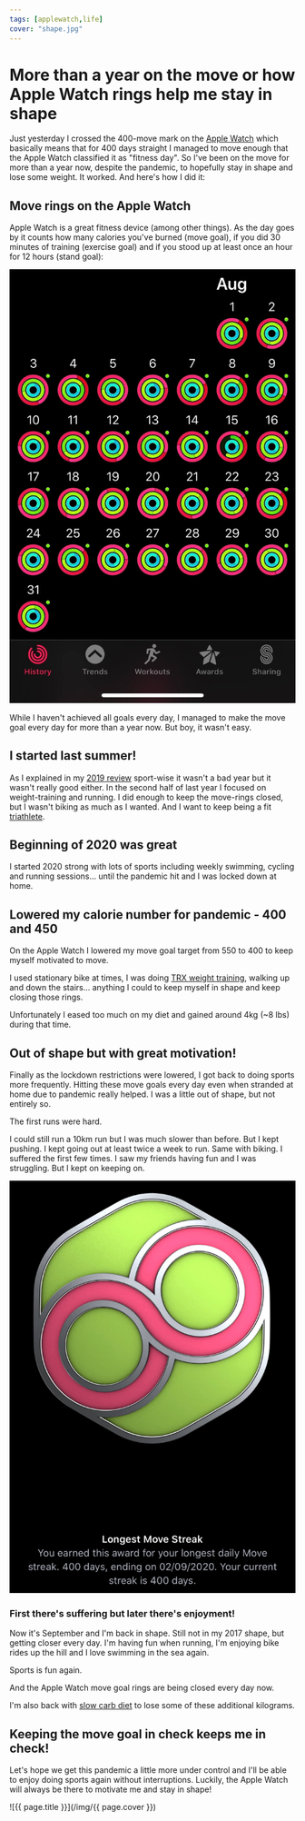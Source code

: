 ```yaml
---
tags: [applewatch,life]
cover: "shape.jpg"
---
```


# More than a year on the move or how Apple Watch rings help me stay in shape

Just yesterday I crossed the 400-move mark on the [Apple Watch](/applewatch) which basically means that for 400 days straight I managed to move enough that the Apple Watch classified it as "fitness day". So I've been on the move for more than a year now, despite the pandemic, to hopefully stay in shape and lose some weight. It worked. And here's how I did it:

<!--More-->

## Move rings on the Apple Watch

Apple Watch is a great fitness device (among other things). As the day goes by it counts how many calories you've burned (move goal), if you did 30 minutes of training (exercise goal) and if you stood up at least once an hour for 12 hours (stand goal):

![{{ page.title }} 2](/img/shape-2.jpg)

While I haven't achieved all goals every day, I managed to make the move goal every day for more than a year now. But boy, it wasn't easy.

## I started last summer!

As I explained in my [2019 review](/2019) sport-wise it wasn't a bad year but it wasn't really good either. In the second half of last year I focused on weight-training and running. I did enough to keep the move-rings closed, but I wasn't biking as much as I wanted. And I want to keep being a fit [triathlete](/tri11).

## Beginning of 2020 was great

I started 2020 strong with lots of sports including weekly swimming, cycling and running sessions... until the pandemic hit and I was locked down at home.

## Lowered my calorie number for pandemic - 400 and 450

On the Apple Watch I lowered my move goal target from 550 to 400 to keep myself motivated to move.

I used stationary bike at times, I was doing [TRX weight training](/fitness-for-busy-professionals-productive-show-36/), walking up and down the stairs... anything I could to keep myself in shape and keep closing those rings.

Unfortunately I eased too much on my diet and gained around 4kg (~8 lbs) during that time.

## Out of shape but with great motivation!

Finally as the lockdown restrictions were lowered, I got back to doing sports more frequently. Hitting these move goals every day even when stranded at home due to pandemic really helped. I was a little out of shape, but not entirely so.

The first runs were hard.

I could still run a 10km run but I was much slower than before. But I kept pushing. I kept going out at least twice a week to run. Same with biking. I suffered the first few times. I saw my friends having fun and I was struggling. But I kept on keeping on.

![{{ page.title }} 3](/img/shape-3.jpg)

### First there's suffering but later there's enjoyment!

Now it's September and I'm back in shape. Still not in my 2017 shape, but getting closer every day. I'm having fun when running, I'm enjoying bike rides up the hill and I love swimming in the sea again.

Sports is fun again.

And the Apple Watch move goal rings are being closed every day now.

I'm also back with [slow carb diet](/slow-carb-diet/) to lose some of these additional kilograms. 

## Keeping the move goal in check keeps me in check!

Let's hope we get this pandemic a little more under control  and I'll be able to enjoy doing sports again without interruptions. Luckily, the Apple Watch will always be there to motivate me and stay in shape!

![{{ page.title }}](/img/{{ page.cover }})

[n]: https://michael.gratis/nozbe